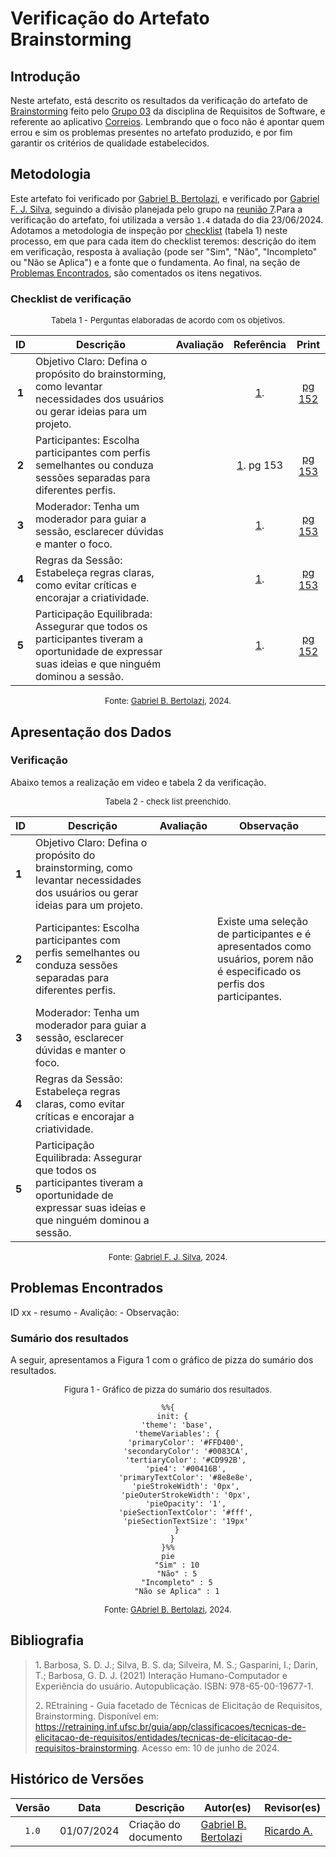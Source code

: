 # Verificação do Artefato Brainstorming

## Introdução

Neste artefato, está descrito os resultados da verificação do artefato de [Brainstorming](https://requisitos-de-software.github.io/2024.1-Correios/elicitacao/tecnicas/brainstorming/) feito pelo [Grupo 03](https://requisitos-de-software.github.io/2024.1-Correios/#/README) da disciplina de Requisitos de Software, e referente ao aplicativo [Correios](https://www.correios.com.br/). Lembrando que o foco não é apontar quem errou e sim os problemas presentes no artefato produzido, e por fim garantir os critérios de qualidade estabelecidos.

## Metodologia

Este artefato foi verificado por [Gabriel B. Bertolazi][GabrielBGH], e verificado por [Gabriel F. J. Silva][GabrielFGH], seguindo a divisão planejada pelo grupo na [reunião 7](https://requisitos-de-software.github.io/2024.1-Correios/atas/ata7/).Para a verificação do artefato, foi utilizada a versão `1.4` datada do dia 23/06/2024. Adotamos a metodologia de inspeção por [checklist](#checklist-de-verificacao) (tabela 1) neste processo, em que para cada item do checklist teremos: descrição do item em verificação, resposta à avaliação (pode ser "Sim", "Não", "Incompleto" ou "Não se Aplica") e a fonte que o fundamenta. Ao final, na seção de [Problemas Encontrados](#problemas-encontrados), são comentados os itens negativos.


### Checklist de verificação

<font size="2"><p style="text-align: center">Tabela 1 - Perguntas elaboradas de acordo com os objetivos.</p></font>

<center>

| ID | Descrição | Avaliação | Referência| Print |
|:--:| --------- | :-------: | :-------: | :-------: |
| **1** | Objetivo Claro: Defina o propósito do brainstorming, como levantar necessidades dos usuários ou gerar ideias para um projeto. |  | <a href="#ref1">1</a>. | [pg 152](../../../../assets/prints_verificacao/gabrielB/152.png) |
| **2** | Participantes: Escolha participantes com perfis semelhantes ou conduza sessões separadas para diferentes perfis. |  | <a href="#ref1">1</a>. pg 153 | [pg 153](../../../../assets/prints_verificacao/gabrielB/153.1.png) |
| **3** | Moderador: Tenha um moderador para guiar a sessão, esclarecer dúvidas e manter o foco. |  | <a href="#ref1">1</a>. | [pg 153](../../../../assets/prints_verificacao/gabrielB/153.2.png) |
| **4** | Regras da Sessão: Estabeleça regras claras, como evitar críticas e encorajar a criatividade. |  | <a href="#ref1">1</a>. | [pg 153](../../../../assets/prints_verificacao/gabrielB/153.3.png)|
| **5** | Participação Equilibrada: Assegurar que todos os participantes tiveram a oportunidade de expressar suas ideias e que ninguém dominou a sessão. |  | <a href="#ref1">1</a>. | [pg 152](../../../../assets/prints_verificacao/gabrielB/154.png) |

</center>

<font size="2"><p style="text-align: center">Fonte: [Gabriel B. Bertolazi][GabrielBGH], 2024.</p></font>

## Apresentação dos Dados

### Verificação


Abaixo temos a realização em video e tabela 2 da verificação. 

<font size="2"><p style="text-align: center">Tabela 2 - check list preenchido.</p></font>

<center>

| ID | Descrição | Avaliação | Observação |
| --- | --- | --- | --- |
| **1** | Objetivo Claro: Defina o propósito do brainstorming, como levantar necessidades dos usuários ou gerar ideias para um projeto. | |   |
| **2** | Participantes: Escolha participantes com perfis semelhantes ou conduza sessões separadas para diferentes perfis. |  | Existe uma seleção de participantes e é apresentados como usuários, porem não é especificado os perfis dos participantes. |
| **3** | Moderador: Tenha um moderador para guiar a sessão, esclarecer dúvidas e manter o foco. | |   |
| **4** | Regras da Sessão: Estabeleça regras claras, como evitar críticas e encorajar a criatividade. | |   |
| **5** | Participação Equilibrada: Assegurar que todos os participantes tiveram a oportunidade de expressar suas ideias e que ninguém dominou a sessão. | |   |

</center>

<font size="2"><p style="text-align: center">Fonte: [Gabriel F. J. Silva][GabrielFGH], 2024.</p></font>



## Problemas Encontrados

ID xx - resumo
    - Avalição:
    - Observação:

### Sumário dos resultados

<!-- Conte as quantidade de ocorrencias e coloque no Grafico a quantidade em cada tipo de avaliação (se não ouver incidencia de um tipo como "não se aplica", apague a linha do mesmo)-->
A seguir, apresentamos a Figura 1 com o gráfico de pizza do sumário dos resultados.

<font size="2"><p style="text-align: center">Figura 1 - Gráfico de pizza do sumário dos resultados.</p></font>

<center>

``` mermaid
%%{
  init: {
    'theme': 'base',
    'themeVariables': {
        'primaryColor': '#FFD400',
        'secondaryColor': '#0083CA',
        'tertiaryColor': '#CD992B',
        'pie4': '#00416B',
        'primaryTextColor': '#8e8e8e',
        'pieStrokeWidth': '0px',
        'pieOuterStrokeWidth': '0px',
        'pieOpacity': '1',
        'pieSectionTextColor': '#fff',
        'pieSectionTextSize': '19px'
    }
  }
}%%
pie
    "Sim" : 10
    "Não" : 5
    "Incompleto" : 5
    "Não se Aplica" : 1
```

</center>

<font size="2"><p style="text-align: center">Fonte: [GAbriel B. Bertolazi][GabrielBGH], 2024.</p></font>


## Bibliografia

> 1<a id="ref1">.</a> Barbosa, S. D. J.; Silva, B. S. da; Silveira, M. S.; Gasparini, I.; Darin, T.; Barbosa, G. D. J. (2021) Interação Humano-Computador e Experiência do usuário. Autopublicação. ISBN: 978-65-00-19677-1.
>
> 2<a id="ref2">.</a> REtraining - Guia facetado de Técnicas de Elicitação de Requisitos, Brainstorming. Disponível em: <https://retraining.inf.ufsc.br/guia/app/classificacoes/tecnicas-de-elicitacao-de-requisitos/entidades/tecnicas-de-elicitacao-de-requisitos-brainstorming>. Acesso em: 10 de junho de 2024.

## Histórico de Versões

| Versão | Data | Descrição | Autor(es) | Revisor(es) |
| :----: | :--: | --------- | ----------- | ------ |
| `1.0`  | 01/07/2024 | Criação do documento | [Gabriel B. Bertolazi][GabrielBGH] | [Ricardo A.][RicardoGH] |
[ClaudioGH]: https://github.com/claudiohsc
[DaniloGH]: https://github.com/Danilo-Carvalho-Antunes
[EliasGH]: https://github.com/EliasOliver21
[GabrielBGH]: https://github.com/Bertolazi
[GabrielFGH]: https://github.com/MMcLovin
[PabloGH]: https://github.com/pabloheika
[RicardoGH]: https://www.github.com/avmricardo